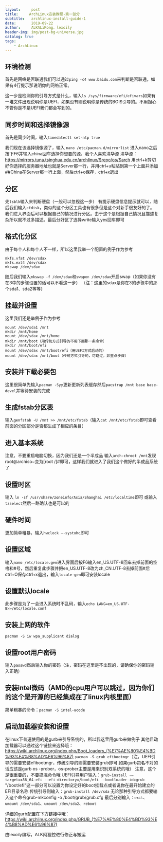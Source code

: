 ```yaml
---
layout:     post
title:     ArchLinux安装教程-第一部分
subtitle:   archlinux-install-guide-1
date:       2019-09-22
author:     ALKALiKong，lexoily
header-img: img/post-bg-universe.jpg
catalog: true
tags:
    - ArchLinux
---
```

## 环境检测
首先是网络是否联通我们可以通过```ping -c4 www.baidu.com```来判断是否联通，如果有4行提示那说明你的网络正常。

这一步是检测你的引导方式是什么，输入```ls /sys/firmware/efi/efivars```如果有一堆文件出现说明你是UEFI，如果没有则说明你是传统的BOIS引导的。不用担心不管你是不是UEFI我们都会写到的。


## 同步时间和选择镜像源
首先是同步时间，输入```timedatectl set-ntp true```

我们现在该选择镜像源了，输入 ```nano /etc/pacman.d/mirrorlist```
进入nano之后按下F6并输入china回车选择你想要的源，我个人喜欢清华源
清华源：https://mirrors.tuna.tsinghua.edu.cn/archlinux/$repo/os/$arch
用ctrl+k剪切好你选择的服务器地址也就是Server那一行，并用ctrl+u粘贴到第一个上面并添加##China在Server那一行上面，然后ctrl+o保存，ctrl+x退出


## 分区
先```lsblk```输入来判断硬盘（一般可以忽视这一步）
有提示硬盘信息提示就可以，随后我们输入```cfdisk```，类似的这个分区工具也有很多但是这个对新手很友好的了。我们进入界面后可以根据自己的情况进行分区。由于这个是根据自己情况且描述复杂所以就不过多描述。最后分好区了选择write输入yes回车即可


## 格式化分区
由于每个人和每个人不一样，所以这里我举一个配置的例子作为参考
```
mkfs.vfat /dev/sdax
mkfs.ext4 /dev/sdax
mkswap /dev/sdax
```
随后我们输入```mkswap -f /dev/sdax```和```swapon /dev/sdax```开启swap（如果你没有在3中的步骤设置的话可以不看这一步）
（注：这里的sdax是你在3的步骤中的那个sda1、sda2等等）


## 挂载并设置
这里我们还是举例子作为参考
```
mount /dev/sda1 /mnt
mkdir /mnt/home
mount /dev/sdax /mnt/home
mkdir /mnt/boot（用传统方式引导的不用下面那一条命令）
mkdir /mnt/boot/efi
mount /dev/sdax /mnt/boot/efi（用UEFI方式启动的）
mount /dev/sdax /mnt/boot（传统方式引导的，可略过，非重点步骤）
```


## 安装并下载必要包
这里很简单先输入```pacman -Syy```更新更新列表缓存然后```pacstrap /mnt base base-devel```并等待安装的完成


## 生成fstab分区表
输入```genfstab -U /mnt >> /mnt/etc/fstab```（输入```cat /mnt/etc/fstab```即可查看前面的分区部分是否都生成了相应的条目）


## 进入基本系统
注意，不要重启电脑切换，因为我们还是一个半成品
输入```arch-chroot /mnt```发现root@archiso~变为[root /]#即可，这样我们就进入了我们这个做好的半成品系统了


## 设置时区
输入 ```ln -sf /usr/share/zoneinfo/Asia/Shanghai /etc/localtime```即可
或输入```tzselect```然后一路确认也是可以的


## 硬件时间
更加简单粗暴，输入```hwclock –-systohc```即可


## 设置区域
输入```nano /etc/locale.gen```进入界面后按F6输入en_US.UTF-8回车去掉前面的空格和#号，然后重复此步骤并把en_US.UTF-8改为zh_CN.UTF-8去掉前面#后ctrl+O保存ctrl+x退出，输入```locale-gen```即可安装locale


## 设置默认locale
此步骤是为了一会进入系统时不乱码，输入```echo LANG=en_US.UTF-8>>/etc/locale.conf```


## 安装上网的软件
```pacman -S iw wpa_supplicant dialog```


## 设置root用户密码
输入```passwd```然后输入你的密码（注，密码在这里是不出现的，请确保你的密码输入正确）


## 安装intel微码（AMD的cpu用户可以跳过，因为你们的这个是开源的已经集成在了linux内核里面）
简单粗暴的命令：```pacman -S intel-ucode```


## 启动加载器安装和设置
在linux下普遍使用的是gurb来引导系统的，所以我这里用gurb来做例子
其他启动加载器可以通过这个链接来选择哦：https://wiki.archlinux.org/index.php/Boot_loaders_(%E7%AE%80%E4%BD%93%E4%B8%AD%E6%96%87)
```pacman -S grub efibootmgr```（注，UEFI引导的需要安装efibootmgr，传统引导的则需要安装grub即可.如果gurb包名不对的话应该是gurb os -prober，os-prober主要是用来识别双系统的哦）
注意，这个是很重要的，不要搞混命令哦
UEFI引导用户输入：```grub-install -–target=x86_64-efi -–efi-directory=/boot/efi -–bootloader-id=grub```
"/boot/efi"这一部分可以设置为你设定好的boot挂载点或者说你在最开始建立的EFI目录名称
传统引导则输入：```grub-install /dev/sda```
无论那种引导方式都要输入这个命令grub-mkconfig -o /boot/grub/grub.cfg
最后分别输入：```exit```、```umount /dev/sda1```、```umount /dev/sda2```、```reboot```

详细的gurb配置在下方链接中哦：
https://wiki.archlinux.org/index.php/GRUB_(%E7%AE%80%E4%BD%93%E4%B8%AD%E6%96%87)

由lexoily编写，ALK阿狸控进行修正与搬运
